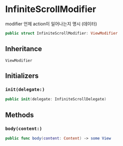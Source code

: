 # InfiniteScrollModifier

modifier 언제 action이 일어나는지 명시 (데이터)

``` swift
public struct InfiniteScrollModifier: ViewModifier 
```

## Inheritance

`ViewModifier`

## Initializers

### `init(delegate:)`

``` swift
public init(delegate: InfiniteScrollDelegate) 
```

## Methods

### `body(content:)`

``` swift
public func body(content: Content) -> some View 
```
